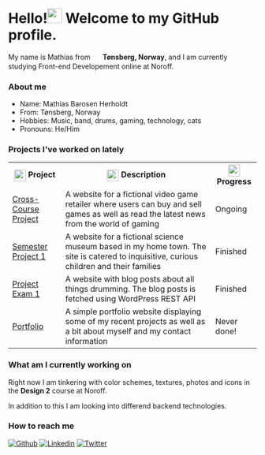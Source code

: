 <h1>Hello!<img src="https://user-images.githubusercontent.com/81162745/204531600-e3f43e3e-ffb0-4702-a933-aa78d7ad098b.png" width="30"/> Welcome to my GitHub profile.</h1>

<p>My name is Mathias from <img src="https://user-images.githubusercontent.com/81162745/204541275-f9c618a1-6b7f-48fb-bcd0-c512fee6f266.png" width="17" valign="middle"/> <b>Tønsberg, Norway</b>, and I am currently studying Front-end Developement online at Noroff.</p>

<h3>About me</h3>
<ul>
  <li>Name: Mathias Barosen Herholdt</li>
  <li>From: Tønsberg, Norway</li>
  <li>Hobbies: Music, band, drums, gaming, technology, cats</li>
  <li>Pronouns: He/Him</li>
</ul>

<h3>Projects I've worked on lately</h3>
<table>
  <tr>
    <th><img src="https://user-images.githubusercontent.com/81162745/204536050-62ec5233-6ab7-4a45-847e-3e3a3867ef58.png" height="24" valign="top"/> Project</th>
    <th><img src="https://user-images.githubusercontent.com/81162745/204536220-3e1abb87-9dd0-4c10-83cd-730630a0a1b1.png" height="24" valign="top"/> Description</th>
    <th><img src="https://user-images.githubusercontent.com/81162745/204536623-f4ea7bc7-43ca-4c4a-860d-875ebcee4790.png" height="24" valign="top"/> Progress</th>
  </tr>
  <tr>
    <td><a href="https://gamehubnew.netlify.app">Cross-Course Project</a></td>
    <td>A website for a fictional video game retailer where users can buy and sell games as well as read the latest news from the world of gaming</td>
    <td>Ongoing</td>
  </tr>
  <tr>
    <td><a href="https://tbgsciencemuseum.netlify.app">Semester Project 1</a></td>
    <td>A website for a fictional science museum based in my home town. The site is catered to inquisitive, curious children and their families</td>
    <td>Finished</td>
  </tr>
    <tr>
    <td><a href="https://timesignature.netlify.app">Project Exam 1</a></td>
    <td>A website with blog posts about all things drumming. The blog posts is fetched using WordPress REST API</td>
    <td>Finished</td>
  </tr>
  </tr>
    <tr>
    <td><a href="https://mherholdt94.github.io">Portfolio</a></td>
    <td>A simple portfolio website displaying some of my recent projects as well as a bit about myself and my contact information</td>
    <td>Never done!</td>
  </tr>
</table>

<h3>What am I currently working on</h3>
<p>Right now I am tinkering with color schemes, textures, photos and icons in the <b>Design 2</b> course at Noroff.</p>
<p>In addition to this I am looking into differend backend technologies.</p>

<h3>How to reach me</h3>
<a href="https://github.com/mherholdt94" target="_blank"><img alt="Github" src="https://img.shields.io/badge/GitHub-%2312100E.svg?&style=for-the-badge&logo=Github&logoColor=white"/></a>
<a href="https://www.linkedin.com/in/mathias-herholdt-b5a5bb204/" target="_blank"><img alt="Linkedin" src="https://img.shields.io/badge/LinkedIn-0077B5?style=for-the-badge&logo=linkedin&logoColor=white"/></a>
<a href="https://twitter.com/Harboldtt" target="_blank"><img alt="Twitter" src="https://img.shields.io/badge/Twitter-1DA1F2?style=for-the-badge&logo=twitter&logoColor=white"></a>
